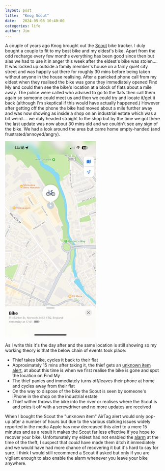 ```yaml
---
layout: post
title:  "Knog Scout"
date:   2024-05-08 10:40:00
categories: life
author: Jim
---
```

A couple of years ago Knog brought out the [Scout](https://www.knog.com/products/scout) bike tracker. I duly bought a couple to fit to my best bike and my eldest's bike. Apart from the odd recharge every few months everything has been good since then but alas we had to use it in anger this week after the eldest's bike was stolen.... It was locked up outside a family member's house on a fairly quiet city street and was happily sat there for roughly 30 mins before being taken without anyone in the house realising. After a panicked phone call from my eldest when they realised the bike was gone they immediately opened Find My and could then see the bike's location at a block of flats about a mile away. The police were called who advised to go to the flats then call them again so someone could meet us and then we could try and locate it/get it back (although I'm skeptical if this would have actually happened.) However after getting off the phone the bike had moved about a mile further away and was now showing as inside a shop on an industrial estate which was a bit weird.... we duly headed straight to the shop but by the time we got there the last update was now about 30 mins old and we couldn't see any sign of the bike. We had a look around the area but came home empty-handed (and frustrated/annoyed/angry).  

![Find My](/assets/findmy.jpeg)

As I write this it's the day after and the same location is still showing so my working theory is that the below chain of events took place:  

* Thief takes bike, cycles it back to their flat  
* Approximately 15 mins after taking it, the thief gets an [unknown item alert](https://support.apple.com/en-gb/119874), at about this time is when we first realise the bike is gone and spot the location on Find My  
* The thief panics and immediately turns off/leaves their phone at home and cycles away from their flat  
* On the way to dispose of the bike the Scout is seen by someone's iPhone in the shop on the industrial estate  
* Thief wither throws the bike into the river or realises where the Scout is and pries it off with a screwdriver and no more updates are received  

When I bought the Scout the "unknown item" AirTag alert would only pop-up after a number of hours but due to the various stalking issues widely reported in the media Apple has now decreased this alert to a mere 15 minutes and as a result it makes the Scout far less effective if you hope to recover your bike. Unfortunately my eldest had not enabled the [alarm](https://youtu.be/s6wIHnOhaPg?feature=shared&t=604) at the time of the theft, I suspect that _could_ have made them ditch it immediately and we would have had more chance of recovering it but it's hard to say for sure. I think I would still recommend a Scout if asked but only if you are vigilant enough to also enable the alarm whenever you leave your bike anywhere.  